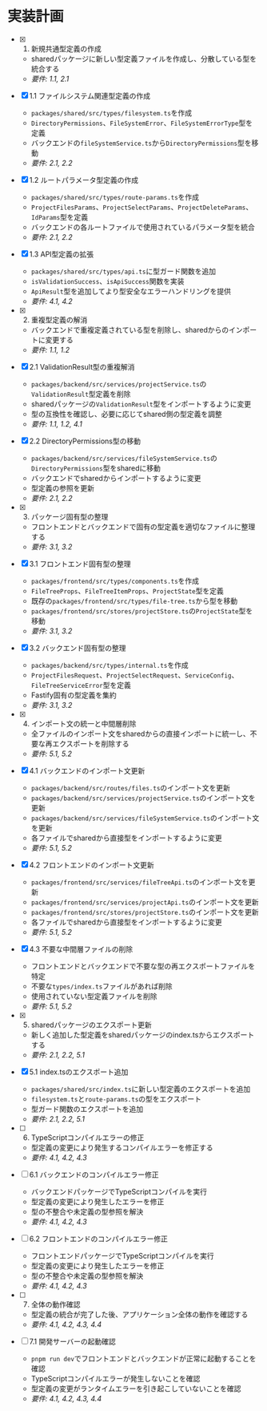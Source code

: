 # 実装計画

- [x] 1. 新規共通型定義の作成
  - sharedパッケージに新しい型定義ファイルを作成し、分散している型を統合する
  - _要件: 1.1, 2.1_

- [x] 1.1 ファイルシステム関連型定義の作成
  - `packages/shared/src/types/filesystem.ts`を作成
  - `DirectoryPermissions`、`FileSystemError`、`FileSystemErrorType`型を定義
  - バックエンドの`fileSystemService.ts`から`DirectoryPermissions`型を移動
  - _要件: 2.1, 2.2_

- [x] 1.2 ルートパラメータ型定義の作成
  - `packages/shared/src/types/route-params.ts`を作成
  - `ProjectFilesParams`、`ProjectSelectParams`、`ProjectDeleteParams`、`IdParams`型を定義
  - バックエンドの各ルートファイルで使用されているパラメータ型を統合
  - _要件: 2.1, 2.2_

- [x] 1.3 API型定義の拡張
  - `packages/shared/src/types/api.ts`に型ガード関数を追加
  - `isValidationSuccess`、`isApiSuccess`関数を実装
  - `ApiResult`型を追加してより型安全なエラーハンドリングを提供
  - _要件: 4.1, 4.2_

- [x] 2. 重複型定義の解消
  - バックエンドで重複定義されている型を削除し、sharedからのインポートに変更する
  - _要件: 1.1, 1.2_

- [x] 2.1 ValidationResult型の重複解消
  - `packages/backend/src/services/projectService.ts`の`ValidationResult`型定義を削除
  - sharedパッケージの`ValidationResult`型をインポートするように変更
  - 型の互換性を確認し、必要に応じてshared側の型定義を調整
  - _要件: 1.1, 1.2, 4.1_

- [x] 2.2 DirectoryPermissions型の移動
  - `packages/backend/src/services/fileSystemService.ts`の`DirectoryPermissions`型をsharedに移動
  - バックエンドでsharedからインポートするように変更
  - 型定義の参照を更新
  - _要件: 2.1, 2.2_

- [x] 3. パッケージ固有型の整理
  - フロントエンドとバックエンドで固有の型定義を適切なファイルに整理する
  - _要件: 3.1, 3.2_

- [x] 3.1 フロントエンド固有型の整理
  - `packages/frontend/src/types/components.ts`を作成
  - `FileTreeProps`、`FileTreeItemProps`、`ProjectState`型を定義
  - 既存の`packages/frontend/src/types/file-tree.ts`から型を移動
  - `packages/frontend/src/stores/projectStore.ts`の`ProjectState`型を移動
  - _要件: 3.1, 3.2_

- [x] 3.2 バックエンド固有型の整理
  - `packages/backend/src/types/internal.ts`を作成
  - `ProjectFilesRequest`、`ProjectSelectRequest`、`ServiceConfig`、`FileTreeServiceError`型を定義
  - Fastify固有の型定義を集約
  - _要件: 3.1, 3.2_

- [x] 4. インポート文の統一と中間層削除
  - 全ファイルのインポート文をsharedからの直接インポートに統一し、不要な再エクスポートを削除する
  - _要件: 5.1, 5.2_

- [x] 4.1 バックエンドのインポート文更新
  - `packages/backend/src/routes/files.ts`のインポート文を更新
  - `packages/backend/src/services/projectService.ts`のインポート文を更新
  - `packages/backend/src/services/fileSystemService.ts`のインポート文を更新
  - 各ファイルでsharedから直接型をインポートするように変更
  - _要件: 5.1, 5.2_

- [x] 4.2 フロントエンドのインポート文更新
  - `packages/frontend/src/services/fileTreeApi.ts`のインポート文を更新
  - `packages/frontend/src/services/projectApi.ts`のインポート文を更新
  - `packages/frontend/src/stores/projectStore.ts`のインポート文を更新
  - 各ファイルでsharedから直接型をインポートするように変更
  - _要件: 5.1, 5.2_

- [x] 4.3 不要な中間層ファイルの削除
  - フロントエンドとバックエンドで不要な型の再エクスポートファイルを特定
  - 不要な`types/index.ts`ファイルがあれば削除
  - 使用されていない型定義ファイルを削除
  - _要件: 5.1, 5.2_

- [x] 5. sharedパッケージのエクスポート更新
  - 新しく追加した型定義をsharedパッケージのindex.tsからエクスポートする
  - _要件: 2.1, 2.2, 5.1_

- [x] 5.1 index.tsのエクスポート追加
  - `packages/shared/src/index.ts`に新しい型定義のエクスポートを追加
  - `filesystem.ts`と`route-params.ts`の型をエクスポート
  - 型ガード関数のエクスポートを追加
  - _要件: 2.1, 2.2, 5.1_

- [ ] 6. TypeScriptコンパイルエラーの修正
  - 型定義の変更により発生するコンパイルエラーを修正する
  - _要件: 4.1, 4.2, 4.3_

- [ ] 6.1 バックエンドのコンパイルエラー修正
  - バックエンドパッケージでTypeScriptコンパイルを実行
  - 型定義の変更により発生したエラーを修正
  - 型の不整合や未定義の型参照を解決
  - _要件: 4.1, 4.2, 4.3_

- [ ] 6.2 フロントエンドのコンパイルエラー修正
  - フロントエンドパッケージでTypeScriptコンパイルを実行
  - 型定義の変更により発生したエラーを修正
  - 型の不整合や未定義の型参照を解決
  - _要件: 4.1, 4.2, 4.3_

- [ ] 7. 全体の動作確認
  - 型定義の統合が完了した後、アプリケーション全体の動作を確認する
  - _要件: 4.1, 4.2, 4.3, 4.4_

- [ ] 7.1 開発サーバーの起動確認
  - `pnpm run dev`でフロントエンドとバックエンドが正常に起動することを確認
  - TypeScriptコンパイルエラーが発生しないことを確認
  - 型定義の変更がランタイムエラーを引き起こしていないことを確認
  - _要件: 4.1, 4.2, 4.3, 4.4_
